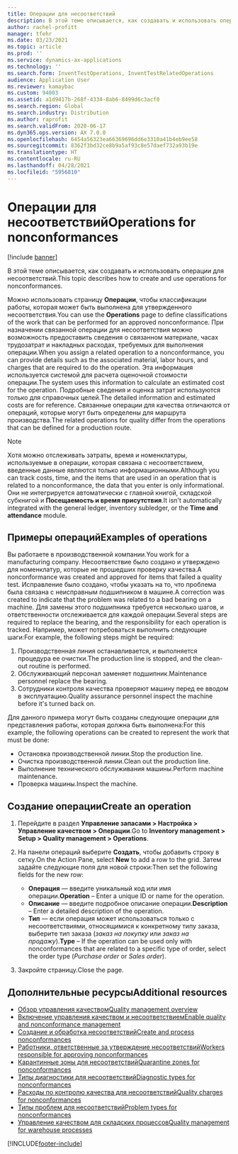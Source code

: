```yaml
---
title: Операции для несоответствий
description: В этой теме описывается, как создавать и использовать операции для несоответствий.
author: rachel-profitt
manager: tfehr
ms.date: 03/23/2021
ms.topic: article
ms.prod: ''
ms.service: dynamics-ax-applications
ms.technology: ''
ms.search.form: InventTestOperations, InventTestRelatedOperations
audience: Application User
ms.reviewer: kamaybac
ms.custom: 94003
ms.assetid: a1d9417b-268f-4334-8ab6-8499d6c3acf0
ms.search.region: Global
ms.search.industry: Distribution
ms.author: raprofit
ms.search.validFrom: 2020-06-17
ms.dyn365.ops.version: AX 7.0.0
ms.openlocfilehash: 6454a56323ea66369696dd6e3310a41b4eb9ee58
ms.sourcegitcommit: 8362f3bd32ce8b9a5af93c8e57daef732a93b19e
ms.translationtype: HT
ms.contentlocale: ru-RU
ms.lasthandoff: 04/28/2021
ms.locfileid: "5956810"
---
```

# <a name="operations-for-nonconformances"></a><span data-ttu-id="da686-103">Операции для несоответствий</span><span class="sxs-lookup"><span data-stu-id="da686-103">Operations for nonconformances</span></span>

[!include [banner](../includes/banner.md)]

<span data-ttu-id="da686-104">В этой теме описывается, как создавать и использовать операции для несоответствий.</span><span class="sxs-lookup"><span data-stu-id="da686-104">This topic describes how to create and use operations for nonconformances.</span></span>

<span data-ttu-id="da686-105">Можно использовать страницу **Операции**, чтобы классификации работы, которая может быть выполнена для утвержденного несоответствия.</span><span class="sxs-lookup"><span data-stu-id="da686-105">You can use the **Operations** page to define classifications of the work that can be performed for an approved nonconformance.</span></span> <span data-ttu-id="da686-106">При назначении связанной операции для несоответствия можно возможность предоставить сведения о связанном материале, часах трудозатрат и накладных расходах, требуемых для выполнения операции.</span><span class="sxs-lookup"><span data-stu-id="da686-106">When you assign a related operation to a nonconformance, you can provide details such as the associated material, labor hours, and charges that are required to do the operation.</span></span> <span data-ttu-id="da686-107">Эта информация используется системой для расчета оценочной стоимости операции.</span><span class="sxs-lookup"><span data-stu-id="da686-107">The system uses this information to calculate an estimated cost for the operation.</span></span> <span data-ttu-id="da686-108">Подробные сведения и оценка затрат используются только для справочных целей.</span><span class="sxs-lookup"><span data-stu-id="da686-108">The detailed information and estimated costs are for reference.</span></span> <span data-ttu-id="da686-109">Связанные операции для качества отличаются от операций, которые могут быть определены для маршрута производства.</span><span class="sxs-lookup"><span data-stu-id="da686-109">The related operations for quality differ from the operations that can be defined for a production route.</span></span>

> [!NOTE]
> <span data-ttu-id="da686-110">Хотя можно отслеживать затраты, время и номенклатуры, используемые в операции, которая связана с несоответствием, введенные данные являются только информационными.</span><span class="sxs-lookup"><span data-stu-id="da686-110">Although you can track costs, time, and the items that are used in an operation that is related to a nonconformance, the data that you enter is only informational.</span></span> <span data-ttu-id="da686-111">Они не интегрируется автоматически с главной книгой, складской субкнигой и **Посещаемость и время присутствия**.</span><span class="sxs-lookup"><span data-stu-id="da686-111">It isn't automatically integrated with the general ledger, inventory subledger, or the **Time and attendance** module.</span></span>

## <a name="examples-of-operations"></a><span data-ttu-id="da686-112">Примеры операций</span><span class="sxs-lookup"><span data-stu-id="da686-112">Examples of operations</span></span>

<span data-ttu-id="da686-113">Вы работаете в производственной компании.</span><span class="sxs-lookup"><span data-stu-id="da686-113">You work for a manufacturing company.</span></span> <span data-ttu-id="da686-114">Несоответствие было создано и утверждено для номенклатур, которые не прошедших проверку качества.</span><span class="sxs-lookup"><span data-stu-id="da686-114">A nonconformance was created and approved for items that failed a quality test.</span></span> <span data-ttu-id="da686-115">Исправление было создано, чтобы указать на то, что проблема была связана с неисправным подшипником в машине.</span><span class="sxs-lookup"><span data-stu-id="da686-115">A correction was created to indicate that the problem was related to a bad bearing on a machine.</span></span> <span data-ttu-id="da686-116">Для замены этого подшипника требуется несколько шагов, и ответственности отслеживается для каждой операции.</span><span class="sxs-lookup"><span data-stu-id="da686-116">Several steps are required to replace the bearing, and the responsibility for each operation is tracked.</span></span> <span data-ttu-id="da686-117">Например, может потребоваться выполнить следующие шаги:</span><span class="sxs-lookup"><span data-stu-id="da686-117">For example, the following steps might be required:</span></span>

1. <span data-ttu-id="da686-118">Производственная линия останавливается, и выполняется процедура ее очистки.</span><span class="sxs-lookup"><span data-stu-id="da686-118">The production line is stopped, and the clean-out routine is performed.</span></span>
1. <span data-ttu-id="da686-119">Обслуживающий персонал заменяет подшипник.</span><span class="sxs-lookup"><span data-stu-id="da686-119">Maintenance personnel replace the bearing.</span></span>
1. <span data-ttu-id="da686-120">Сотрудники контроля качества проверяют машину перед ее вводом в эксплуатацию.</span><span class="sxs-lookup"><span data-stu-id="da686-120">Quality assurance personnel inspect the machine before it's turned back on.</span></span>

<span data-ttu-id="da686-121">Для данного примера могут быть созданы следующие операции для представления работы, которая должна быть выполнена:</span><span class="sxs-lookup"><span data-stu-id="da686-121">For this example, the following operations can be created to represent the work that must be done:</span></span>

- <span data-ttu-id="da686-122">Остановка производственной линии.</span><span class="sxs-lookup"><span data-stu-id="da686-122">Stop the production line.</span></span>
- <span data-ttu-id="da686-123">Очистка производственной линии.</span><span class="sxs-lookup"><span data-stu-id="da686-123">Clean out the production line.</span></span>
- <span data-ttu-id="da686-124">Выполнение технического обслуживания машины.</span><span class="sxs-lookup"><span data-stu-id="da686-124">Perform machine maintenance.</span></span>
- <span data-ttu-id="da686-125">Проверка машины.</span><span class="sxs-lookup"><span data-stu-id="da686-125">Inspect the machine.</span></span>

## <a name="create-an-operation"></a><span data-ttu-id="da686-126">Создание операции</span><span class="sxs-lookup"><span data-stu-id="da686-126">Create an operation</span></span>

1. <span data-ttu-id="da686-127">Перейдите в раздел **Управление запасами \> Настройка \> Управление качеством \> Операции**.</span><span class="sxs-lookup"><span data-stu-id="da686-127">Go to **Inventory management \> Setup \> Quality management \> Operations**.</span></span>
1. <span data-ttu-id="da686-128">На панели операций выберите **Создать**, чтобы добавить строку в сетку.</span><span class="sxs-lookup"><span data-stu-id="da686-128">On the Action Pane, select **New** to add a row to the grid.</span></span> <span data-ttu-id="da686-129">Затем задайте следующие поля для новой строки:</span><span class="sxs-lookup"><span data-stu-id="da686-129">Then set the following fields for the new row:</span></span>

    - <span data-ttu-id="da686-130">**Операция** — введите уникальный код или имя операции.</span><span class="sxs-lookup"><span data-stu-id="da686-130">**Operation** – Enter a unique ID or name for the operation.</span></span>
    - <span data-ttu-id="da686-131">**Описание** — введите подробное описание операции.</span><span class="sxs-lookup"><span data-stu-id="da686-131">**Description** – Enter a detailed description of the operation.</span></span>
    - <span data-ttu-id="da686-132">**Тип** — если операция может использоваться только с несоответствиями, относящимися к конкретному типу заказа, выберите тип заказа (*заказ на покупку* или *заказ на продажу*).</span><span class="sxs-lookup"><span data-stu-id="da686-132">**Type** – If the operation can be used only with nonconformances that are related to a specific type of order, select the order type (*Purchase order* or *Sales order*).</span></span>

1. <span data-ttu-id="da686-133">Закройте страницу.</span><span class="sxs-lookup"><span data-stu-id="da686-133">Close the page.</span></span>

## <a name="additional-resources"></a><span data-ttu-id="da686-134">Дополнительные ресурсы</span><span class="sxs-lookup"><span data-stu-id="da686-134">Additional resources</span></span>

- [<span data-ttu-id="da686-135">Обзор управления качеством</span><span class="sxs-lookup"><span data-stu-id="da686-135">Quality management overview</span></span>](quality-management-processes.md)
- [<span data-ttu-id="da686-136">Включение управления качеством и несоответствием</span><span class="sxs-lookup"><span data-stu-id="da686-136">Enable quality and nonconformance management</span></span>](enable-quality-management.md)
- [<span data-ttu-id="da686-137">Создание и обработка несоответствий</span><span class="sxs-lookup"><span data-stu-id="da686-137">Create and process nonconformances</span></span>](tasks/create-process-non-conformance.md)
- [<span data-ttu-id="da686-138">Работники, ответственные за утверждение несоответствий</span><span class="sxs-lookup"><span data-stu-id="da686-138">Workers responsible for approving nonconformances</span></span>](quality-responsible-workers.md)
- [<span data-ttu-id="da686-139">Карантинные зоны для несоответствий</span><span class="sxs-lookup"><span data-stu-id="da686-139">Quarantine zones for nonconformances</span></span>](quality-quarantine-zones.md)
- [<span data-ttu-id="da686-140">Типы диагностики для несоответствий</span><span class="sxs-lookup"><span data-stu-id="da686-140">Diagnostic types for nonconformances</span></span>](quality-diagnostic-types.md)
- [<span data-ttu-id="da686-141">Расходы по контролю качества для несоответствий</span><span class="sxs-lookup"><span data-stu-id="da686-141">Quality charges for nonconformances</span></span>](quality-charges.md)
- [<span data-ttu-id="da686-142">Типы проблем для несоответствий</span><span class="sxs-lookup"><span data-stu-id="da686-142">Problem types for nonconformances</span></span>](quality-operations.md)
- [<span data-ttu-id="da686-143">Управление качеством для складских процессов</span><span class="sxs-lookup"><span data-stu-id="da686-143">Quality management for warehouse processes</span></span>](quality-management-for-warehouses-processes.md)

[!INCLUDE[footer-include](../../includes/footer-banner.md)]
